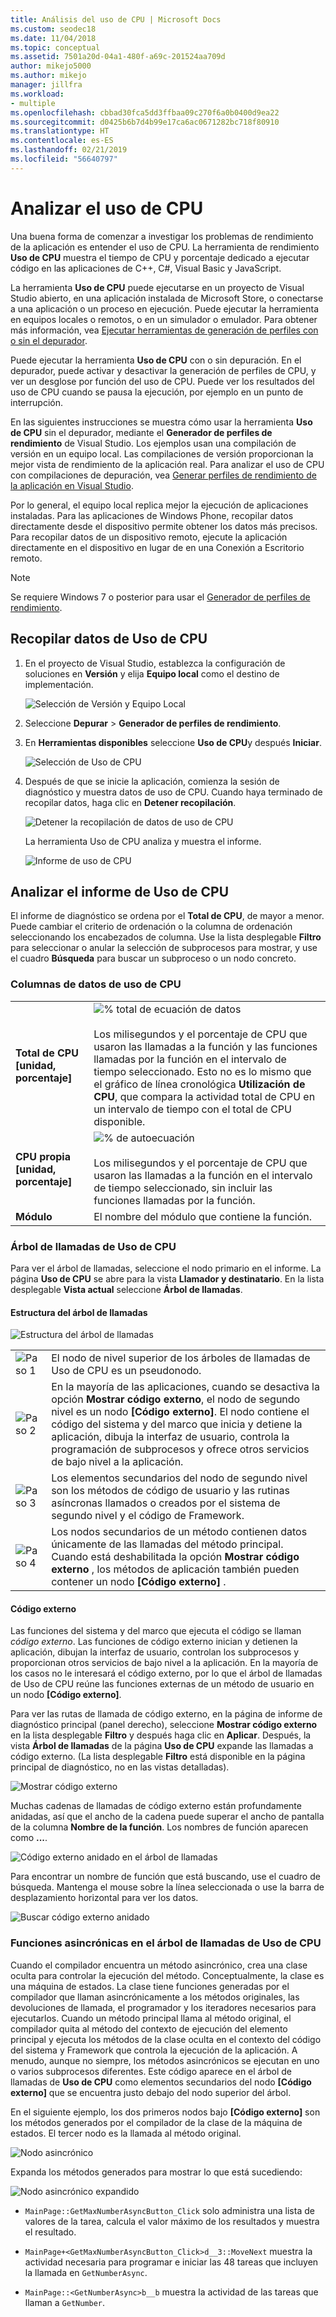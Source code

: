 ```yaml
---
title: Análisis del uso de CPU | Microsoft Docs
ms.custom: seodec18
ms.date: 11/04/2018
ms.topic: conceptual
ms.assetid: 7501a20d-04a1-480f-a69c-201524aa709d
author: mikejo5000
ms.author: mikejo
manager: jillfra
ms.workload:
- multiple
ms.openlocfilehash: cbbad30fca5dd3ffbaa09c270f6a0b0400d9ea22
ms.sourcegitcommit: d0425b6b7d4b99e17ca6ac0671282bc718f80910
ms.translationtype: HT
ms.contentlocale: es-ES
ms.lasthandoff: 02/21/2019
ms.locfileid: "56640797"
---
```

# <a name="analyze-cpu-usage"></a>Analizar el uso de CPU

Una buena forma de comenzar a investigar los problemas de rendimiento de la aplicación es entender el uso de CPU. La herramienta de rendimiento **Uso de CPU** muestra el tiempo de CPU y porcentaje dedicado a ejecutar código en las aplicaciones de C++, C#, Visual Basic y JavaScript.

La herramienta **Uso de CPU** puede ejecutarse en un proyecto de Visual Studio abierto, en una aplicación instalada de Microsoft Store, o conectarse a una aplicación o un proceso en ejecución. Puede ejecutar la herramienta en equipos locales o remotos, o en un simulador o emulador. Para obtener más información, vea [Ejecutar herramientas de generación de perfiles con o sin el depurador](../profiling/running-profiling-tools-with-or-without-the-debugger.md).

Puede ejecutar la herramienta **Uso de CPU** con o sin depuración. En el depurador, puede activar y desactivar la generación de perfiles de CPU, y ver un desglose por función del uso de CPU. Puede ver los resultados del uso de CPU cuando se pausa la ejecución, por ejemplo en un punto de interrupción.

En las siguientes instrucciones se muestra cómo usar la herramienta **Uso de CPU** sin el depurador, mediante el **Generador de perfiles de rendimiento** de Visual Studio. Los ejemplos usan una compilación de versión en un equipo local. Las compilaciones de versión proporcionan la mejor vista de rendimiento de la aplicación real. Para analizar el uso de CPU con compilaciones de depuración, vea [Generar perfiles de rendimiento de la aplicación en Visual Studio](../profiling/beginners-guide-to-performance-profiling.md).

Por lo general, el equipo local replica mejor la ejecución de aplicaciones instaladas. Para las aplicaciones de Windows Phone, recopilar datos directamente desde el dispositivo permite obtener los datos más precisos. Para recopilar datos de un dispositivo remoto, ejecute la aplicación directamente en el dispositivo en lugar de en una Conexión a Escritorio remoto.

>[!NOTE]
>Se requiere Windows 7 o posterior para usar el [Generador de perfiles de rendimiento](../profiling/profiling-feature-tour.md).

##  <a name="collect-cpu-usage-data"></a>Recopilar datos de Uso de CPU

1. En el proyecto de Visual Studio, establezca la configuración de soluciones en **Versión** y elija **Equipo local** como el destino de implementación.

    ![Selección de Versión y Equipo Local](../profiling/media/cpuuse_selectreleaselocalmachine.png "Select Release and Local Machine")

1. Seleccione **Depurar** > **Generador de perfiles de rendimiento**.

1. En **Herramientas disponibles** seleccione **Uso de CPU**y después **Iniciar**.

    ![Selección de Uso de CPU](../profiling/media/cpuuse_lib_choosecpuusage.png "Select CPU Usage")

4. Después de que se inicie la aplicación, comienza la sesión de diagnóstico y muestra datos de uso de CPU. Cuando haya terminado de recopilar datos, haga clic en **Detener recopilación**.

   ![Detener la recopilación de datos de uso de CPU](../profiling/media/cpu_use_wt_stopcollection.png "Stop CPU Usage data collection")

   La herramienta Uso de CPU analiza y muestra el informe.

   ![Informe de uso de CPU](../profiling/media/cpu_use_wt_report.png "CPU Usage report")


## <a name="analyze-the-cpu-usage-report"></a>Analizar el informe de Uso de CPU

El informe de diagnóstico se ordena por el **Total de CPU**, de mayor a menor. Puede cambiar el criterio de ordenación o la columna de ordenación seleccionando los encabezados de columna. Use la lista desplegable **Filtro** para seleccionar o anular la selección de subprocesos para mostrar, y use el cuadro **Búsqueda** para buscar un subproceso o un nodo concreto.

###  <a name="BKMK_Call_tree_data_columns"></a> Columnas de datos de uso de CPU

|||
|-|-|
|**Total de CPU [unidad, porcentaje]**|![% total de ecuación de datos](../profiling/media/cpu_use_wt_totalpercentequation.png "CPU_USE_WT_TotalPercentEquation")<br /><br /> Los milisegundos y el porcentaje de CPU que usaron las llamadas a la función y las funciones llamadas por la función en el intervalo de tiempo seleccionado. Esto no es lo mismo que el gráfico de línea cronológica **Utilización de CPU**, que compara la actividad total de CPU en un intervalo de tiempo con el total de CPU disponible.|
|**CPU propia [unidad, porcentaje]**|![% de autoecuación](../profiling/media/cpu_use_wt_selflpercentequation.png "CPU_USE_WT_SelflPercentEquation")<br /><br /> Los milisegundos y el porcentaje de CPU que usaron las llamadas a la función en el intervalo de tiempo seleccionado, sin incluir las funciones llamadas por la función.|
|**Módulo**|El nombre del módulo que contiene la función.

###  <a name="BKMK_The_CPU_Usage_call_tree"></a> Árbol de llamadas de Uso de CPU

Para ver el árbol de llamadas, seleccione el nodo primario en el informe. La página **Uso de CPU** se abre para la vista **Llamador y destinatario**. En la lista desplegable **Vista actual** seleccione **Árbol de llamadas**.

####  <a name="BKMK_Call_tree_structure"></a> Estructura del árbol de llamadas

 ![Estructura del árbol de llamadas](../profiling/media/cpu_use_wt_getmaxnumbercalltree_annotated.png "Call tree structure")

|||
|-|-|
|![Paso 1](../profiling/media/procguid_1.png "ProcGuid_1")|El nodo de nivel superior de los árboles de llamadas de Uso de CPU es un pseudonodo.|
|![Paso 2](../profiling/media/procguid_2.png "ProcGuid_2")|En la mayoría de las aplicaciones, cuando se desactiva la opción **Mostrar código externo**, el nodo de segundo nivel es un nodo **[Código externo]**. El nodo contiene el código del sistema y del marco que inicia y detiene la aplicación, dibuja la interfaz de usuario, controla la programación de subprocesos y ofrece otros servicios de bajo nivel a la aplicación.|
|![Paso 3](../profiling/media/procguid_3.png "ProcGuid_3")|Los elementos secundarios del nodo de segundo nivel son los métodos de código de usuario y las rutinas asíncronas llamados o creados por el sistema de segundo nivel y el código de Framework.|
|![Paso 4](../profiling/media/procguid_4.png "ProcGuid_4")|Los nodos secundarios de un método contienen datos únicamente de las llamadas del método principal. Cuando está deshabilitada la opción **Mostrar código externo** , los métodos de aplicación también pueden contener un nodo **[Código externo]** .|

####  <a name="BKMK_External_Code"></a> Código externo

 Las funciones del sistema y del marco que ejecuta el código se llaman *código externo*. Las funciones de código externo inician y detienen la aplicación, dibujan la interfaz de usuario, controlan los subprocesos y proporcionan otros servicios de bajo nivel a la aplicación. En la mayoría de los casos no le interesará el código externo, por lo que el árbol de llamadas de Uso de CPU reúne las funciones externas de un método de usuario en un nodo **[Código externo]**.

 Para ver las rutas de llamada de código externo, en la página de informe de diagnóstico principal (panel derecho), seleccione **Mostrar código externo** en la lista desplegable **Filtro** y después haga clic en **Aplicar**. Después, la vista **Árbol de llamadas** de la página **Uso de CPU** expande las llamadas a código externo. (La lista desplegable **Filtro** está disponible en la página principal de diagnóstico, no en las vistas detalladas).

 ![Mostrar código externo](../profiling/media/cpu_use_wt_filterview.png "Show External Code")

 Muchas cadenas de llamadas de código externo están profundamente anidadas, así que el ancho de la cadena puede superar el ancho de pantalla de la columna **Nombre de la función**. Los nombres de función aparecen como **...**.

 ![Código externo anidado en el árbol de llamadas](../profiling/media/cpu_use_wt_showexternalcodetoowide.png "Nested external code in the call tree")

 Para encontrar un nombre de función que está buscando, use el cuadro de búsqueda. Mantenga el mouse sobre la línea seleccionada o use la barra de desplazamiento horizontal para ver los datos.

 ![Buscar código externo anidado](../profiling/media/cpu_use_wt_showexternalcodetoowide_found.png "Search for nested external code")

###  <a name="BKMK_Asynchronous_functions_in_the_CPU_Usage_call_tree"></a> Funciones asincrónicas en el árbol de llamadas de Uso de CPU

 Cuando el compilador encuentra un método asincrónico, crea una clase oculta para controlar la ejecución del método. Conceptualmente, la clase es una máquina de estados. La clase tiene funciones generadas por el compilador que llaman asincrónicamente a los métodos originales, las devoluciones de llamada, el programador y los iteradores necesarios para ejecutarlos. Cuando un método principal llama al método original, el compilador quita al método del contexto de ejecución del elemento principal y ejecuta los métodos de la clase oculta en el contexto del código del sistema y Framework que controla la ejecución de la aplicación. A menudo, aunque no siempre, los métodos asincrónicos se ejecutan en uno o varios subprocesos diferentes. Este código aparece en el árbol de llamadas de **Uso de CPU** como elementos secundarios del nodo **[Código externo]** que se encuentra justo debajo del nodo superior del árbol.

En el siguiente ejemplo, los dos primeros nodos bajo **[Código externo]** son los métodos generados por el compilador de la clase de la máquina de estados. El tercer nodo es la llamada al método original.

![Nodo asincrónico](media/cpu_use_wt_getmaxnumberasync_selected.png "Asynchronous node")

Expanda los métodos generados para mostrar lo que está sucediendo:

![Nodo asincrónico expandido](media/cpu_use_wt_getmaxnumberasync_expandedcalltree.png "Expanded asynchronous node")

- `MainPage::GetMaxNumberAsyncButton_Click` solo administra una lista de valores de la tarea, calcula el valor máximo de los resultados y muestra el resultado.

- `MainPage+<GetMaxNumberAsyncButton_Click>d__3::MoveNext` muestra la actividad necesaria para programar e iniciar las 48 tareas que incluyen la llamada en `GetNumberAsync`.

- `MainPage::<GetNumberAsync>b__b` muestra la actividad de las tareas que llaman a `GetNumber`.
